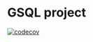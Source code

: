 # GSQL project

[![codecov](https://codecov.io/gh/AnalyticsPlatform/gsql/branch/develop/graph/badge.svg?token=6pvRE15adp)](https://codecov.io/gh/AnalyticsPlatform/gsql)